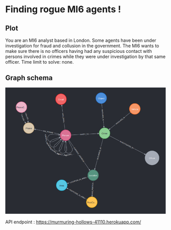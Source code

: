 # Finding rogue MI6 agents !

## Plot

You are an MI6 analyst based in London. Some agents have been under investigation for fraud and collusion in the government. The MI6 wants to make sure there is no officers having had any suspicious contact with persons involved in crimes while they were under investigation by that same officer. Time limit to solve: none.

## Graph schema

<img src="public/schema.png" alt="schema">

API endpoint : https://murmuring-hollows-41110.herokuapp.com/
